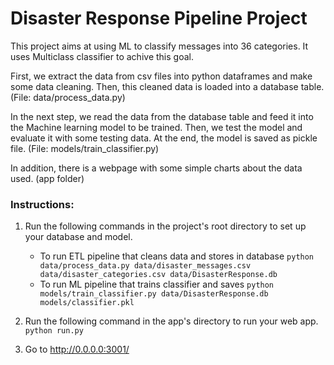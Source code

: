 # Disaster Response Pipeline Project

This project aims at using ML to classify messages into 36 categories. It uses Multiclass classifier to achive this goal.

First, we extract the data from csv files into python dataframes and make some data cleaning. Then, this cleaned data is loaded into a database table. (File: data/process_data.py)

In the next step, we read the data from the database table and feed it into the Machine learning model to be trained. Then, we test the model and evaluate it with some testing data. At the end, the model is saved as pickle file. (File: models/train_classifier.py)

In addition, there is a webpage with some simple charts about the data used. (app folder)


### Instructions:
1. Run the following commands in the project's root directory to set up your database and model.

    - To run ETL pipeline that cleans data and stores in database
        `python data/process_data.py data/disaster_messages.csv data/disaster_categories.csv data/DisasterResponse.db`
    - To run ML pipeline that trains classifier and saves
        `python models/train_classifier.py data/DisasterResponse.db models/classifier.pkl`

2. Run the following command in the app's directory to run your web app.
    `python run.py`

3. Go to http://0.0.0.0:3001/

